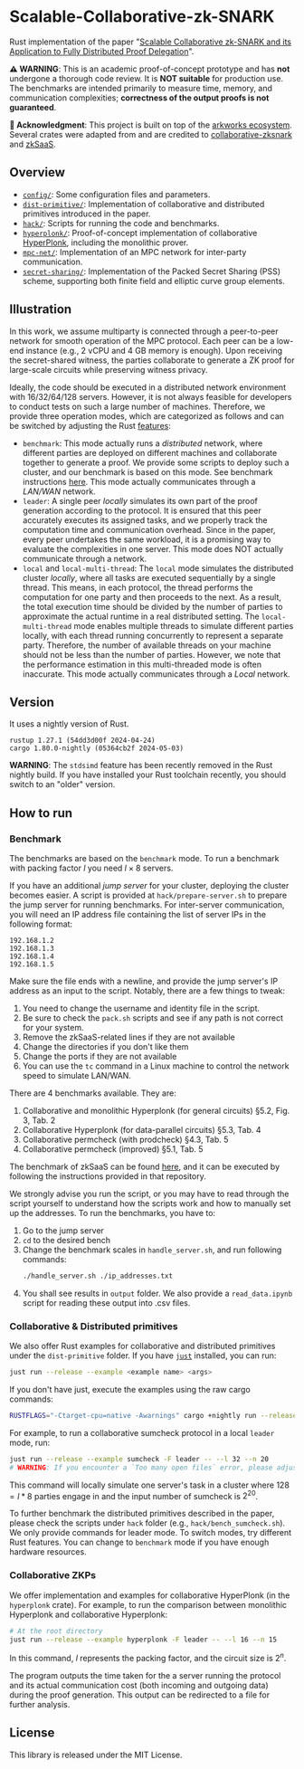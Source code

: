 # Scalable-Collaborative-zk-SNARK

Rust implementation of the paper "[Scalable Collaborative zk-SNARK and its Application to Fully Distributed Proof Delegation](https://eprint.iacr.org/2024/940)".

**⚠️ WARNING**: This is an academic proof-of-concept prototype and has **not** undergone a thorough code review. It is **NOT suitable** for production use. The benchmarks are intended primarily to measure time, memory, and communication complexities; **correctness of the output proofs is not guaranteed**.

**🔗 Acknowledgment**: This project is built on top of the [arkworks ecosystem](https://github.com/arkworks-rs). Several crates were adapted from and are credited to [collaborative-zksnark](https://github.com/alex-ozdemir/collaborative-zksnark) and [zkSaaS](https://github.com/guruvamsi-policharla/zksaas).

## Overview 

- [`config/`](config): Some configuration files and parameters.
- [`dist-primitive/`](dist-primitive): Implementation of collaborative and distributed primitives introduced in the paper.
- [`hack/`](hack): Scripts for running the code and benchmarks.
- [`hyperplonk/`](hyperplonk): Proof-of-concept implementation of collaborative [HyperPlonk](https://eprint.iacr.org/2022/1355), including the monolithic prover.
- [`mpc-net/`](mpc-net): Implementation of an MPC network for inter-party communication.
- [`secret-sharing/`](secret-sharing): Implementation of the Packed Secret Sharing (PSS) scheme, supporting both finite field and elliptic curve group elements.

## Illustration

<!-- **Artifact Evaluation**: For artifact evaluation reviewers, please jump to [How to Benchmark](#benchmark). -->

In this work, we assume multiparty is connected through a peer-to-peer network for smooth operation of the MPC protocol. Each peer can be a low-end instance (e.g., 2 vCPU and 4 GB memory is enough). Upon receiving the secret-shared witness, the parties collaborate to generate a ZK proof for large-scale circuits while preserving witness privacy.

Ideally, the code should be executed in a distributed network environment with 16/32/64/128 servers. However, it is not always feasible for developers to conduct tests on such a large number of machines. Therefore, we provide three operation modes, which are categorized as follows and can be switched by adjusting the Rust [features](./hyperplonk/Cargo.toml):

- `benchmark`: This mode actually runs a *distributed* network, where different parties are deployed on different machines and collaborate together to generate a proof. We provide some scripts to deploy such a cluster, and our benchmark is based on this mode. See benchmark instructions [here](#benchmark). This mode actually communicates through a *LAN/WAN* network.
- `leader`: A single peer *locally* simulates its own part of the proof generation according to the protocol. It is ensured that this peer accurately executes its assigned tasks, and we properly track the computation time and communication overhead. Since in the paper, every peer undertakes the same workload, it is a promising way to evaluate the complexities in one server. This mode does NOT actually communicate through a network.
- `local` and `local-multi-thread`: The `local` mode simulates the distributed cluster *locally*, where all tasks are executed sequentially by a single thread. This means, in each protocol, the thread performs the computation for one party and then proceeds to the next. As a result, the total execution time should be divided by the number of parties to approximate the actual runtime in a real distributed setting.
The `local-multi-thread` mode enables multiple threads to simulate different parties locally, with each thread running concurrently to represent a separate party. Therefore, the number of available threads on your machine should not be less than the number of parties. However, we note that the performance estimation in this multi-threaded mode is often inaccurate. 
This mode actually communicates through a *Local* network.

## Version

It uses a nightly version of Rust.

```
rustup 1.27.1 (54dd3d00f 2024-04-24)
cargo 1.80.0-nightly (05364cb2f 2024-05-03)
```

**WARNING**: The `stdsimd` feature has been recently removed in the Rust nightly build. If you have installed your Rust toolchain recently, you should switch to an "older" version.

## How to run

### Benchmark

The benchmarks are based on the `benchmark` mode. To run a benchmark with packing factor $l$ you need $l\times 8$ servers. 

<!-- **Artifact Evaluation**: We understand that it may be difficult for reviewers to access a large number of servers to reproduce the results in the `benchmark` mode, although the results presented in the paper were obtained using this mode. Therefore, you can use the `local` mode to simulate the results. Remember to divide the total execution time by the number of servers $N$ to estimate the actual running time. -->

If you have an additional *jump server* for your cluster, deploying the cluster becomes easier. A script is provided at `hack/prepare-server.sh` to prepare the jump server for running benchmarks. For inter-server communication, you will need an IP address file containing the list of server IPs in the following format:
```
192.168.1.2
192.168.1.3
192.168.1.4
192.168.1.5

```
Make sure the file ends with a newline, and provide the jump server's IP address as an input to the script. Notably, there are a few things to tweak:

1. You need to change the username and identity file in the script.
2. Be sure to check the `pack.sh` scripts and see if any path is not correct for your system. 
3. Remove the zkSaaS-related lines if they are not available
4. Change the directories if you don't like them
5. Change the ports if they are not available
6. You can use the `tc` command in a Linux machine to control the network speed to simulate LAN/WAN.

There are 4 benchmarks available. They are:
1. Collaborative and monolithic Hyperplonk (for general circuits) §5.2, Fig. 3, Tab. 2
2. Collaborative Hyperplonk (for data-parallel circuits) §5.3, Tab. 4
3. Collaborative permcheck (with prodcheck) §4.3, Tab. 5
4. Collaborative permcheck (improved) §5.1, Tab. 5
 
The benchmark of zkSaaS can be found [here](https://github.com/guruvamsi-policharla/zksaas), and it can be executed by following the instructions provided in that repository.

We strongly advise you run the script, or you may have to read through the script yourself to understand how the scripts work and how to manually set up the addresses. To run the benchmarks, you have to:

1. Go to the jump server
2. `cd` to the desired bench
3. Change the benchmark scales in `handle_server.sh`, and run following commands:
    ```bash
    ./handle_server.sh ./ip_addresses.txt
    ```
4. You shall see results in `output` folder. We also provide a `read_data.ipynb` script for reading these output into .csv files.

### Collaborative \& Distributed primitives

We also offer Rust examples for collaborative and distributed primitives under the `dist-primitive` folder. If you have [`just`](https://github.com/casey/just) installed, you can run:

```bash
just run --release --example <example name> <args>
```

If you don't have just, execute the examples using the raw cargo commands:

```bash
RUSTFLAGS="-Ctarget-cpu=native -Awarnings" cargo +nightly run --release --example <example name> <args>
```

For example, to run a collaborative sumcheck protocol in a local `leader` mode, run:

```bash
just run --release --example sumcheck -F leader -- --l 32 --n 20
# WARNING: If you encounter a `Too many open files` error, please adjust your environment setting with `ulimit -HSn 65536` 
```

This command will locally simulate one server's task in a cluster where $128=l*8$ parties engage in and the input number of sumcheck is $2^{20}$. 

To further benchmark the distributed primitives described in the paper, please check the scripts under `hack` folder (e.g., `hack/bench_sumcheck.sh`). We only provide commands for leader mode. To switch modes, try different Rust features. You can change to `benchmark` mode if you have enough hardware resources.

### Collaborative ZKPs

We offer implementation and examples for collaborative HyperPlonk (in the `hyperplonk` crate). For example, to run the comparison between monolithic Hyperplonk and collaborative Hyperplonk:

```bash
# At the root directory
just run --release --example hyperplonk -F leader -- --l 16 --n 15
```

In this command, $l$ represents the packing factor, and the circuit size is $2^{n}$.

The program outputs the time taken for the a server running the protocol and its actual communication cost (both incoming and outgoing data) during the proof generation. This output can be redirected to a file for further analysis.

## License

This library is released under the MIT License.
